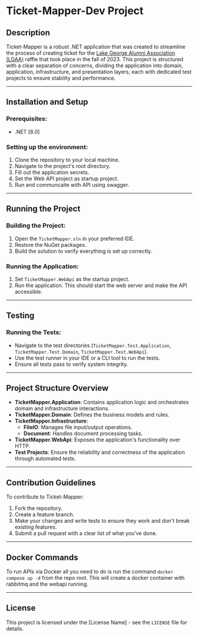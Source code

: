 # Ticket-Mapper-Dev Project

## Description
Ticket-Mapper is a robust .NET application that was created to streamline the process of creating ticket for the [Lake George Alumni Association (LGAA)](https://lgalumni.com) raffle that took place in the fall of 2023. This project is structured with a clear separation of concerns, dividing the application into domain, application, infrastructure, and presentation layers, each with dedicated test projects to ensure stability and performance.

---

## Installation and Setup

### Prerequisites:
- .NET [8.0]

### Setting up the environment:
1. Clone the repository to your local machine.
2. Navigate to the project's root directory.
3. Fill out the application secrets.
4. Set the Web API project as startup project.
5. Run and communcaite with API using swagger.

---

## Running the Project

### Building the Project:
1. Open the `TicketMapper.sln` in your preferred IDE.
2. Restore the NuGet packages.
3. Build the solution to verify everything is set up correctly.

### Running the Application:
1. Set `TicketMapper.WebApi` as the startup project.
2. Run the application. This should start the web server and make the API accessible.

---

## Testing

### Running the Tests:
- Navigate to the test directories (`TicketMapper.Test.Application`, `TicketMapper.Test.Domain`, `TicketMapper.Test.WebApi`).
- Use the test runner in your IDE or a CLI tool to run the tests.
- Ensure all tests pass to verify system integrity.

---

## Project Structure Overview

- **TicketMapper.Application**: Contains application logic and orchestrates domain and infrastructure interactions.
- **TicketMapper.Domain**: Defines the business models and rules.
- **TicketMapper.Infrastructure**: 
  - **FileIO**: Manages file input/output operations.
  - **Document**: Handles document processing tasks.
- **TicketMapper.WebApi**: Exposes the application's functionality over HTTP.
- **Test Projects**: Ensure the reliability and correctness of the application through automated tests.

---

## Contribution Guidelines

To contribute to Ticket-Mapper:
1. Fork the repository.
2. Create a feature branch.
3. Make your changes and write tests to ensure they work and don't break existing features.
4. Submit a pull request with a clear list of what you've done.


---

## Docker Commands

To run APIs via Docker all you need to do is run the command `docker compose up -d` from the repo root.
This will create a docker container with rabbitmq and the webapi running.


---

## License

This project is licensed under the [License Name] - see the `LICENSE` file for details.

